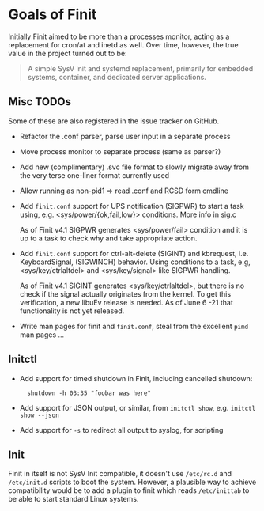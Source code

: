 Goals of Finit
==============

Initially Finit aimed to be more than a processes monitor, acting as a
replacement for cron/at and inetd as well.  Over time, however, the true
value in the project turned out to be:

> A simple SysV init and systemd replacement, primarily for embedded
> systems, container, and dedicated server applications.


Misc TODOs
----------

Some of these are also registered in the issue tracker on GitHub.

* Refactor the .conf parser, parse user input in a separate process
* Move process monitor to separate process (same as parser?)
* Add new (complimentary) .svc file format to slowly migrate away
  from the very terse one-liner format currently used
* Allow running as non-pid1 => read .conf and RCSD form cmdline
* Add `finit.conf` support for UPS notification (SIGPWR) to start a task
  using, e.g. <sys/power/{ok,fail,low}> conditions.  More info in sig.c

  As of Finit v4.1 SIGPWR generates <sys/power/fail> condition and it
  is up to a task to check why and take appropriate action.
* Add `finit.conf` support for ctrl-alt-delete (SIGINT) and kbrequest,
  i.e. KeyboardSignal, (SIGWINCH) behavior.  Using conditions to a task,
  e.g, <sys/key/ctrlaltdel> and <sys/key/signal> like SIGPWR handling.

  As of Finit v4.1 SIGINT generates <sys/key/ctrlaltdel>, but there is
  no check if the signal actually originates from the kernel.  To get
  this verification, a new libuEv release is needed.  As of June 6 -21
  that functionality is not yet released.
* Write man pages for finit and `finit.conf`, steal from the excellent
  `pimd` man pages ...


Initctl
-------

* Add support for timed shutdown in Finit, including cancelled shutdown:

        shutdown -h 03:35 "foobar was here"

* Add support for JSON output, or similar, from `initctl show`, e.g.
  `initctl show --json`
* Add support for `-s` to redirect all output to syslog, for scripting


Init
----

Finit in itself is not SysV Init compatible, it doesn't use `/etc/rc.d`
and `/etc/init.d` scripts to boot the system.  However, a plausible way
to achieve compatibility would be to add a plugin to finit which reads
`/etc/inittab` to be able to start standard Linux systems.

